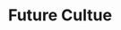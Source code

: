 ---
title: Future Cultue
layout: category
uid: future_culture
symbol: /media/symbol_cultura.png
services:
    - title: service 1
      url: ''
    - title: service 2
      url: ''
    - title: service 3
      url: ''
    - title: service 4
      url: ''
---